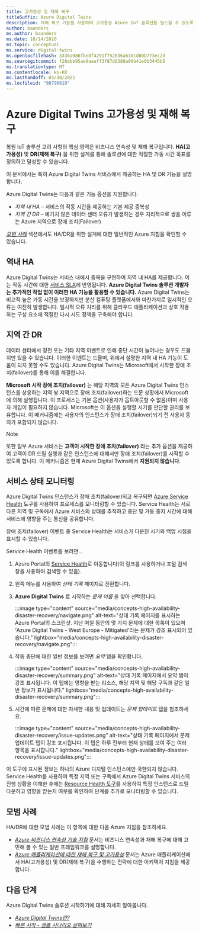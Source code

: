 ```yaml
---
title: 고가용성 및 재해 복구
titleSuffix: Azure Digital Twins
description: 재해 복구 기능을 사용하여 고가용성 Azure IoT 솔루션을 빌드할 수 있도록 지원하는 Azure Digital Twins 기능을 설명합니다.
author: baanders
ms.author: baanders
ms.date: 10/14/2020
ms.topic: conceptual
ms.service: digital-twins
ms.openlocfilehash: 3336a086fbe8f4291f752836a610cd80b773ec2d
ms.sourcegitcommit: f28ebb95ae9aaaff3f87d8388a09b41e0b3445b5
ms.translationtype: HT
ms.contentlocale: ko-KR
ms.lasthandoff: 03/30/2021
ms.locfileid: "98790819"
---
```

# <a name="azure-digital-twins-high-availability-and-disaster-recovery"></a>Azure Digital Twins 고가용성 및 재해 복구

복원 IoT 솔루션 고려 사항의 핵심 영역은 비즈니스 연속성 및 재해 복구입니다. **HA(고가용성)** 및 **DR(재해 복구)** 을 위한 설계를 통해 솔루션에 대한 적절한 가동 시간 목표를 정의하고 달성할 수 있습니다.

이 문서에서는 특히 Azure Digital Twins 서비스에서 제공하는 HA 및 DR 기능을 설명합니다.

Azure Digital Twins는 다음과 같은 기능 옵션을 지원합니다.
* *지역 내 HA* – 서비스의 작동 시간을 제공하는 기본 제공 중복성
* *지역 간 DR* – 예기치 않은 데이터 센터 오류가 발생하는 경우 지리적으로 쌍을 이루는 Azure 지역으로 장애 조치(Failover)

[*모범 사례*](#best-practices) 섹션에서도 HA/DR을 위한 설계에 대한 일반적인 Azure 지침을 확인할 수 있습니다.

## <a name="intra-region-ha"></a>역내 HA
 
Azure Digital Twins는 서비스 내에서 중복을 구현하여 지역 내 HA를 제공합니다. 이는 작동 시간에 대한 [서비스 SLA](https://azure.microsoft.com/support/legal/sla/digital-twins)에 반영됩니다. **Azure Digital Twins 솔루션 개발자는 추가적인 작업 없이 이러한 HA 기능을 활용할 수 있습니다.** Azure Digital Twins는 비교적 높은 가동 시간을 보장하지만 분산 컴퓨팅 플랫폼에서와 마찬가지로 일시적인 오류는 여전히 발생합니다. 일시적 오류 처리를 위해 클라우드 애플리케이션과 상호 작용하는 구성 요소에 적절한 다시 시도 정책을 구축해야 합니다.

## <a name="cross-region-dr"></a>지역 간 DR

데이터 센터에서 정전 또는 기타 지역 이벤트로 인해 중단 시간이 늘어나는 경우도 드물지만 있을 수 있습니다. 이러한 이벤트는 드물며, 위에서 설명한 지역 내 HA 기능이 도움이 되지 못할 수도 있습니다. Azure Digital Twins는 Microsoft에서 시작한 장애 조치(failover)를 통해 이를 해결합니다.

**Microsoft 시작 장애 조치(failover)** 는 해당 지역의 모든 Azure Digital Twins 인스턴스를 상응하는 지역 쌍 지역으로 장애 조치(failover)하는 드문 상황에서 Microsoft에 의해 실행됩니다. 이 프로세스는 기본 옵션(사용자가 옵트아웃할 수 없음)이며 사용자 개입이 필요하지 않습니다. Microsoft는 이 옵션을 실행할 시기를 판단할 권리를 보유합니다. 이 메커니즘에는 사용자의 인스턴스가 장애 조치(failover)되기 전 사용자 동의가 포함되지 않습니다.

>[!NOTE]
> 또한 일부 Azure 서비스는 **고객이 시작한 장애 조치(failover)** 라는 추가 옵션을 제공하여 고객이 DR 드릴 실행과 같은 인스턴스에 대해서만 장애 조치(failover)를 시작할 수 있도록 합니다. 이 메커니즘은 현재 Azure Digital Twins에서 **지원되지 않습니다**. 

## <a name="monitor-service-health"></a>서비스 상태 모니터링

Azure Digital Twins 인스턴스가 장애 조치(failover)되고 복구되면 [Azure Service Health](../service-health/service-health-overview.md) 도구를 사용하여 프로세스를 모니터링할 수 있습니다. Service Health는 서로 다른 지역 및 구독에서 Azure 서비스의 상태를 추적하고 중단 및 가동 중지 시간에 대해 서비스에 영향을 주는 통신을 공유합니다.

장애 조치(failover) 이벤트 중 Service Health는 서비스가 다운된 시기와 백업 시점을 표시할 수 있습니다.

Service Health 이벤트를 보려면...
1. Azure Portal의 [Service Health](https://portal.azure.com/?feature.customportal=false#blade/Microsoft_Azure_Health/AzureHealthBrowseBlade/serviceIssues)로 이동합니다(이 링크를 사용하거나 포털 검색 창을 사용하여 검색할 수 있음).
1. 왼쪽 메뉴를 사용하여 *상태 기록* 페이지로 전환합니다.
1. **Azure Digital Twins** 로 시작하는 *문제 이름* 을 찾아 선택합니다.

    :::image type="content" source="media/concepts-high-availability-disaster-recovery/navigate.png" alt-text="상태 기록 페이지를 표시하는 Azure Portal의 스크린샷. 지난 며칠 동안의 몇 가지 문제에 대한 목록이 있으며 ‘Azure Digital Twins - West Europe - Mitigated'라는 문제가 강조 표시되어 있습니다." lightbox="media/concepts-high-availability-disaster-recovery/navigate.png":::

1. 작동 중단에 대한 일반 정보를 보려면 *요약* 탭을 확인합니다.

    :::image type="content" source="media/concepts-high-availability-disaster-recovery/summary.png" alt-text="상태 기록 페이지에서 요약 탭이 강조 표시됩니다. 이 탭에는 영향을 받는 리소스, 해당 지역 및 해당 구독과 같은 일반 정보가 표시됩니다." lightbox="media/concepts-high-availability-disaster-recovery/summary.png":::
1. 시간에 따른 문제에 대한 자세한 내용 및 업데이트는 *문제 업데이트* 탭을 참조하세요.

    :::image type="content" source="media/concepts-high-availability-disaster-recovery/issue-updates.png" alt-text="상태 기록 페이지에서 문제 업데이트 탭이 강조 표시됩니다. 이 탭은 하루 전부터 현재 상태를 보여 주는 여러 항목을 표시합니다." lightbox="media/concepts-high-availability-disaster-recovery/issue-updates.png":::


이 도구에 표시된 정보는 하나의 Azure 디지털 인스턴스에만 국한되지 않습니다. Service Health를 사용하여 특정 지역 또는 구독에서 Azure Digital Twins 서비스의 진행 상황을 이해한 후에는 [Resource Health 도구](troubleshoot-resource-health.md)를 사용하여 특정 인스턴스로 드릴다운하고 영향을 받는지 여부를 확인하여 단계를 추가로 모니터링할 수 있습니다.

## <a name="best-practices"></a>모범 사례

HA/DR에 대한 모범 사례는 이 항목에 대한 다음 Azure 지침을 참조하세요. 
* [*Azure 비즈니스 연속성 기술 지침*](/azure/architecture/framework/resiliency/overview) 문서는 비즈니스 연속성과 재해 복구에 대해 고민해 볼 수 있는 일반 프레임워크를 설명합니다. 
* [*Azure 애플리케이션에 대한 재해 복구 및 고가용성*](/azure/architecture/framework/resiliency/backup-and-recovery) 문서는 Azure 애플리케이션에서 HA(고가용성) 및 DR(재해 복구)을 수행하는 전략에 대한 아키텍처 지침을 제공합니다.

## <a name="next-steps"></a>다음 단계 

Azure Digital Twins 솔루션 시작하기에 대해 자세히 알아봅니다.
 
* [*Azure Digital Twins란?*](overview.md)
* [*빠른 시작 - 샘플 시나리오 살펴보기*](quickstart-adt-explorer.md)